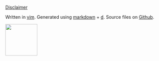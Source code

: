 [Disclaimer](/~cscorley/disclaimer)

Written in [vim](http://www.vim.org/).
Generated using [markdown](http://daringfireball.net/projects/markdown/) + [d](http://sjl.bitbucket.org/d/).
Source files on [Github](http://github.com/cscorley/cs.ua.edu/).

<a id="cs-alabama" href="http://cs.ua.edu/" title="Alabama - Roll Tide y'all"><img
src="http://cs.ua.edu/~cscorley/images/ua.png" width=100px/></a>
